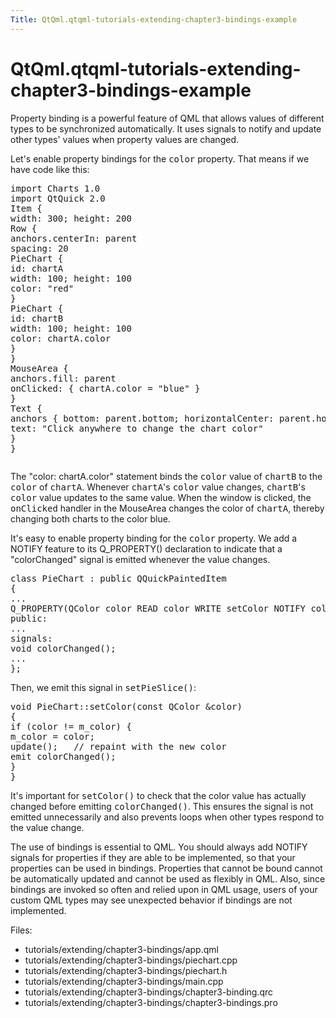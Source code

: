 ```yaml
---
Title: QtQml.qtqml-tutorials-extending-chapter3-bindings-example
---
```


# QtQml.qtqml-tutorials-extending-chapter3-bindings-example

<span class="subtitle"></span>
<!-- $$$tutorials/extending/chapter3-bindings-description -->
<p>Property binding is a powerful feature of QML that allows values of different types to be synchronized automatically. It uses signals to notify and update other types' values when property values are changed.</p>
<p>Let's enable property bindings for the <tt>color</tt> property. That means if we have code like this:</p>
<pre class="qml">import Charts 1.0
import QtQuick 2.0
<span class="type">Item</span> {
<span class="name">width</span>: <span class="number">300</span>; <span class="name">height</span>: <span class="number">200</span>
<span class="type">Row</span> {
<span class="name">anchors</span>.centerIn: <span class="name">parent</span>
<span class="name">spacing</span>: <span class="number">20</span>
<span class="type">PieChart</span> {
<span class="name">id</span>: <span class="name">chartA</span>
<span class="name">width</span>: <span class="number">100</span>; <span class="name">height</span>: <span class="number">100</span>
<span class="name">color</span>: <span class="string">&quot;red&quot;</span>
}
<span class="type">PieChart</span> {
<span class="name">id</span>: <span class="name">chartB</span>
<span class="name">width</span>: <span class="number">100</span>; <span class="name">height</span>: <span class="number">100</span>
<span class="name">color</span>: <span class="name">chartA</span>.<span class="name">color</span>
}
}
<span class="type">MouseArea</span> {
<span class="name">anchors</span>.fill: <span class="name">parent</span>
<span class="name">onClicked</span>: { <span class="name">chartA</span>.<span class="name">color</span> <span class="operator">=</span> <span class="string">&quot;blue&quot;</span> }
}
<span class="type">Text</span> {
<span class="type">anchors</span> { <span class="name">bottom</span>: <span class="name">parent</span>.<span class="name">bottom</span>; <span class="name">horizontalCenter</span>: <span class="name">parent</span>.<span class="name">horizontalCenter</span>; <span class="name">bottomMargin</span>: <span class="number">20</span> }
<span class="name">text</span>: <span class="string">&quot;Click anywhere to change the chart color&quot;</span>
}
}</pre>
<p class="centerAlign"><img src="https://developer.ubuntu.com/static/devportal_uploaded/2f843da2-1fb5-414c-ac47-f887a08681e3-../qtqml-tutorials-extending-chapter3-bindings-example/images/extending-tutorial-chapter3.png" alt="" /></p><p>The &quot;color: chartA.color&quot; statement binds the <tt>color</tt> value of <tt>chartB</tt> to the <tt>color</tt> of <tt>chartA</tt>. Whenever <tt>chartA</tt>'s <tt>color</tt> value changes, <tt>chartB</tt>'s <tt>color</tt> value updates to the same value. When the window is clicked, the <tt>onClicked</tt> handler in the MouseArea changes the color of <tt>chartA</tt>, thereby changing both charts to the color blue.</p>
<p>It's easy to enable property binding for the <tt>color</tt> property. We add a NOTIFY feature to its Q_PROPERTY() declaration to indicate that a &quot;colorChanged&quot; signal is emitted whenever the value changes.</p>
<pre class="cpp"><span class="keyword">class</span> PieChart : <span class="keyword">public</span> <span class="type">QQuickPaintedItem</span>
{
...
Q_PROPERTY(<span class="type">QColor</span> color READ color WRITE setColor NOTIFY colorChanged)
<span class="keyword">public</span>:
...
<span class="keyword">signals</span>:
<span class="type">void</span> colorChanged();
...
};</pre>
<p>Then, we emit this signal in <tt>setPieSlice()</tt>:</p>
<pre class="cpp"><span class="type">void</span> PieChart<span class="operator">::</span>setColor(<span class="keyword">const</span> <span class="type">QColor</span> <span class="operator">&amp;</span>color)
{
<span class="keyword">if</span> (color <span class="operator">!</span><span class="operator">=</span> m_color) {
m_color <span class="operator">=</span> color;
update();   <span class="comment">// repaint with the new color</span>
<span class="keyword">emit</span> colorChanged();
}
}</pre>
<p>It's important for <tt>setColor()</tt> to check that the color value has actually changed before emitting <tt>colorChanged()</tt>. This ensures the signal is not emitted unnecessarily and also prevents loops when other types respond to the value change.</p>
<p>The use of bindings is essential to QML. You should always add NOTIFY signals for properties if they are able to be implemented, so that your properties can be used in bindings. Properties that cannot be bound cannot be automatically updated and cannot be used as flexibly in QML. Also, since bindings are invoked so often and relied upon in QML usage, users of your custom QML types may see unexpected behavior if bindings are not implemented.</p>
<p>Files:</p>
<ul>
<li>tutorials/extending/chapter3-bindings/app.qml</li>
<li>tutorials/extending/chapter3-bindings/piechart.cpp</li>
<li>tutorials/extending/chapter3-bindings/piechart.h</li>
<li>tutorials/extending/chapter3-bindings/main.cpp</li>
<li>tutorials/extending/chapter3-bindings/chapter3-binding.qrc</li>
<li>tutorials/extending/chapter3-bindings/chapter3-bindings.pro</li>
</ul>
<!-- @@@tutorials/extending/chapter3-bindings -->
